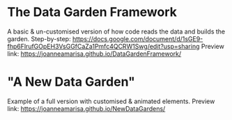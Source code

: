 # The Data Garden Framework
A basic & un-customised version of how code reads the data and builds the garden.
Step-by-step: https://docs.google.com/document/d/1sGE9-fhp6FlrufGOpEH3VsGGfCaZa1Pmfc4QCRW1Swg/edit?usp=sharing
Preview link: https://joanneamarisa.github.io/DataGardenFramework/

# "A New Data Garden"
Example of a full version with customised & animated elements.
Preview link: https://joanneamarisa.github.io/NewDataGardens/
